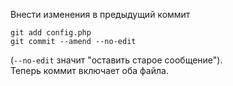 Внести изменения в предыдущий коммит

```
git add config.php
git commit --amend --no-edit
```

(`--no-edit` значит "оставить старое сообщение").  
Теперь коммит включает оба файла.
